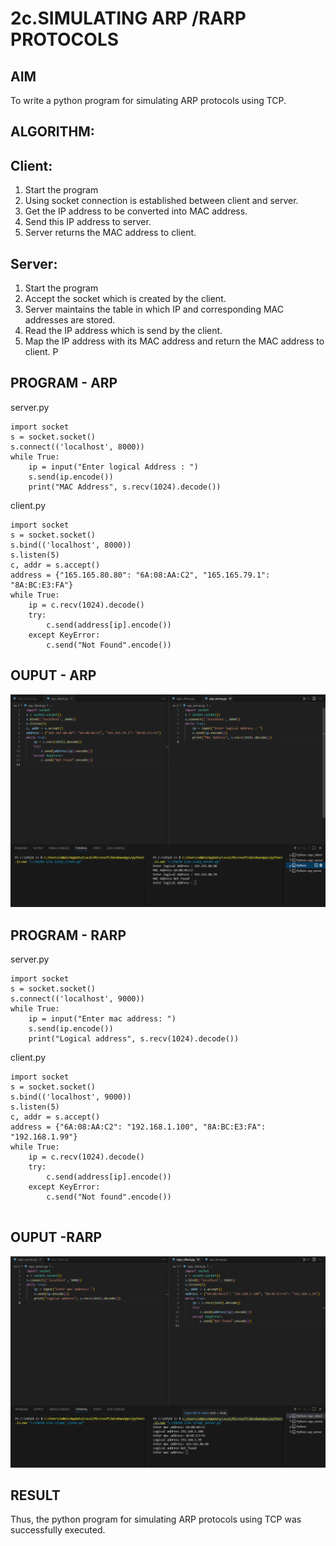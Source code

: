 # 2c.SIMULATING ARP /RARP PROTOCOLS
## AIM
To write a python program for simulating ARP protocols using TCP.
## ALGORITHM:
## Client:
1. Start the program
2. Using socket connection is established between client and server.
3. Get the IP address to be converted into MAC address.
4. Send this IP address to server.
5. Server returns the MAC address to client.
## Server:
1. Start the program
2. Accept the socket which is created by the client.
3. Server maintains the table in which IP and corresponding MAC addresses are
stored.
4. Read the IP address which is send by the client.
5. Map the IP address with its MAC address and return the MAC address to client.
P
## PROGRAM - ARP
server.py
```
import socket
s = socket.socket()
s.connect(('localhost', 8000))
while True:
    ip = input("Enter logical Address : ")
    s.send(ip.encode())
    print("MAC Address", s.recv(1024).decode())

```
client.py
~~~
import socket
s = socket.socket()
s.bind(('localhost', 8000))
s.listen(5)
c, addr = s.accept()
address = {"165.165.80.80": "6A:08:AA:C2", "165.165.79.1": "8A:BC:E3:FA"}
while True:
    ip = c.recv(1024).decode()
    try:
        c.send(address[ip].encode())
    except KeyError:
        c.send("Not Found".encode())

~~~
## OUPUT - ARP
![alt text](arp.png)

## PROGRAM - RARP
server.py
```
import socket
s = socket.socket()
s.connect(('localhost', 9000))
while True:
    ip = input("Enter mac address: ")
    s.send(ip.encode())
    print("Logical address", s.recv(1024).decode())

```
client.py
~~~
import socket
s = socket.socket()
s.bind(('localhost', 9000))
s.listen(5)
c, addr = s.accept()
address = {"6A:08:AA:C2": "192.168.1.100", "8A:BC:E3:FA": "192.168.1.99"}
while True:
    ip = c.recv(1024).decode()
    try:
        c.send(address[ip].encode())
    except KeyError:
        c.send("Not found".encode())


~~~
## OUPUT -RARP
![alt text](rarp.png)

## RESULT
Thus, the python program for simulating ARP protocols using TCP was successfully 
executed.
